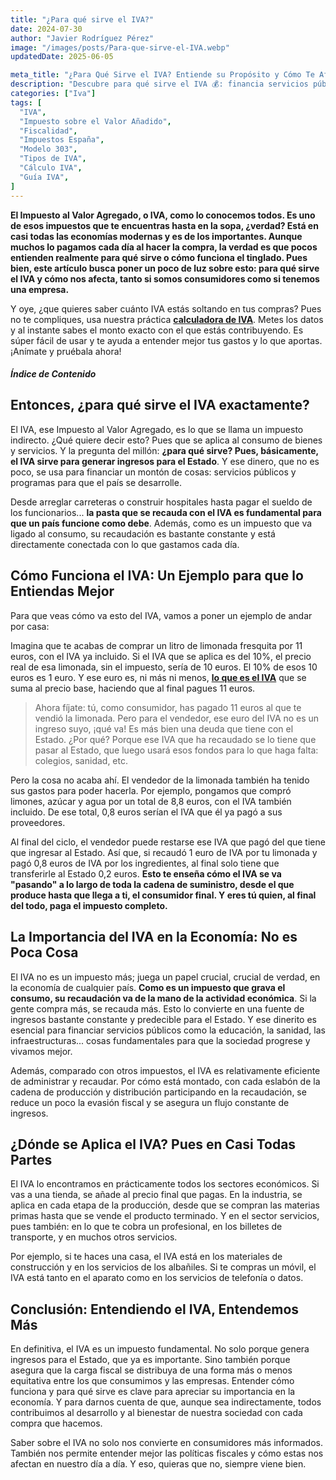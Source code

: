 ```yaml
---
title: "¿Para qué sirve el IVA?"
date: 2024-07-30
author: "Javier Rodríguez Pérez"
image: "/images/posts/Para-que-sirve-el-IVA.webp"
updatedDate: 2025-06-05

meta_title: "¿Para Qué Sirve el IVA? Entiende su Propósito y Cómo Te Afecta"
description: "Descubre para qué sirve el IVA 💰: financia servicios públicos (educación, sanidad) y cómo funciona este impuesto indirecto que pagamos todos. ✅ ¡Entiéndelo! "
categories: ["Iva"]
tags: [
  "IVA",
  "Impuesto sobre el Valor Añadido",
  "Fiscalidad",
  "Impuestos España",
  "Modelo 303",
  "Tipos de IVA",
  "Cálculo IVA",
  "Guía IVA",
]
---
```


**El Impuesto al Valor Agregado, o IVA, como lo conocemos todos. Es uno de esos impuestos que te encuentras hasta en la sopa, ¿verdad? Está en casi todas las economías modernas y es de los importantes. Aunque muchos lo pagamos cada día al hacer la compra, la verdad es que pocos entienden realmente para qué sirve o cómo funciona el tinglado. Pues bien, este artículo busca poner un poco de luz sobre esto: para qué sirve el IVA y cómo nos afecta, tanto si somos consumidores como si tenemos una empresa.**

Y oye, ¿que quieres saber cuánto IVA estás soltando en tus compras? Pues no te compliques, usa nuestra práctica [**calculadora de IVA**](https://calculadora-de-iva.es/). Metes los datos y al instante sabes el monto exacto con el que estás contribuyendo. Es súper fácil de usar y te ayuda a entender mejor tus gastos y lo que aportas. ¡Anímate y pruébala ahora!

##### Índice de Contenido

## Entonces, ¿para qué sirve el IVA exactamente?

El IVA, ese Impuesto al Valor Agregado, es lo que se llama un impuesto indirecto. ¿Qué quiere decir esto? Pues que se aplica al consumo de bienes y servicios. Y la pregunta del millón: **¿para qué sirve? Pues, básicamente, el IVA sirve para generar ingresos para el Estado**. Y ese dinero, que no es poco, se usa para financiar un montón de cosas: servicios públicos y programas para que el país se desarrolle.

Desde arreglar carreteras o construir hospitales hasta pagar el sueldo de los funcionarios... **la pasta que se recauda con el IVA es fundamental para que un país funcione como debe**. Además, como es un impuesto que va ligado al consumo, su recaudación es bastante constante y está directamente conectada con lo que gastamos cada día.

## Cómo Funciona el IVA: Un Ejemplo para que lo Entiendas Mejor

Para que veas cómo va esto del IVA, vamos a poner un ejemplo de andar por casa:

Imagina que te acabas de comprar un litro de limonada fresquita por 11 euros, con el IVA ya incluido. Si el IVA que se aplica es del 10%, el precio real de esa limonada, sin el impuesto, sería de 10 euros. El 10% de esos 10 euros es 1 euro. Y ese euro es, ni más ni menos, [**lo que es el IVA**](https://calculadora-de-iva.es/que-es-el-iva) que se suma al precio base, haciendo que al final pagues 11 euros.

> Ahora fíjate: tú, como consumidor, has pagado 11 euros al que te vendió la limonada. Pero para el vendedor, ese euro del IVA no es un ingreso suyo, ¡qué va! Es más bien una deuda que tiene con el Estado. ¿Por qué? Porque ese IVA que ha recaudado se lo tiene que pasar al Estado, que luego usará esos fondos para lo que haga falta: colegios, sanidad, etc.

Pero la cosa no acaba ahí. El vendedor de la limonada también ha tenido sus gastos para poder hacerla. Por ejemplo, pongamos que compró limones, azúcar y agua por un total de 8,8 euros, con el IVA también incluido. De ese total, 0,8 euros serían el IVA que él ya pagó a sus proveedores.

Al final del ciclo, el vendedor puede restarse ese IVA que pagó del que tiene que ingresar al Estado. Así que, si recaudó 1 euro de IVA por tu limonada y pagó 0,8 euros de IVA por los ingredientes, al final solo tiene que transferirle al Estado 0,2 euros. **Esto te enseña cómo el IVA se va "pasando" a lo largo de toda la cadena de suministro, desde el que produce hasta que llega a ti, el consumidor final. Y eres tú quien, al final del todo, paga el impuesto completo.**

## La Importancia del IVA en la Economía: No es Poca Cosa

El IVA no es un impuesto más; juega un papel crucial, crucial de verdad, en la economía de cualquier país. **Como es un impuesto que grava el consumo, su recaudación va de la mano de la actividad económica**. Si la gente compra más, se recauda más. Esto lo convierte en una fuente de ingresos bastante constante y predecible para el Estado. Y ese dinerito es esencial para financiar servicios públicos como la educación, la sanidad, las infraestructuras... cosas fundamentales para que la sociedad progrese y vivamos mejor.

Además, comparado con otros impuestos, el IVA es relativamente eficiente de administrar y recaudar. Por cómo está montado, con cada eslabón de la cadena de producción y distribución participando en la recaudación, se reduce un poco la evasión fiscal y se asegura un flujo constante de ingresos.

## ¿Dónde se Aplica el IVA? Pues en Casi Todas Partes

El IVA lo encontramos en prácticamente todos los sectores económicos. Si vas a una tienda, se añade al precio final que pagas. En la industria, se aplica en cada etapa de la producción, desde que se compran las materias primas hasta que se vende el producto terminado. Y en el sector servicios, pues también: en lo que te cobra un profesional, en los billetes de transporte, y en muchos otros servicios.

Por ejemplo, si te haces una casa, el IVA está en los materiales de construcción y en los servicios de los albañiles. Si te compras un móvil, el IVA está tanto en el aparato como en los servicios de telefonía o datos.

## Conclusión: Entendiendo el IVA, Entendemos Más

En definitiva, el IVA es un impuesto fundamental. No solo porque genera ingresos para el Estado, que ya es importante. Sino también porque asegura que la carga fiscal se distribuya de una forma más o menos equitativa entre los que consumimos y las empresas. Entender cómo funciona y para qué sirve es clave para apreciar su importancia en la economía. Y para darnos cuenta de que, aunque sea indirectamente, todos contribuimos al desarrollo y al bienestar de nuestra sociedad con cada compra que hacemos.

Saber sobre el IVA no solo nos convierte en consumidores más informados. También nos permite entender mejor las políticas fiscales y cómo estas nos afectan en nuestro día a día. Y eso, quieras que no, siempre viene bien.